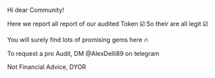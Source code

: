 Hi dear Community! 

Here we report all report of our audited Token ☑️
So their are all legit ☑️

You will surely find lots of promising gems here 🔥

To request a pro Audit, DM @AlexDelli89 on telegram

Not Financial Advice, DYOR
